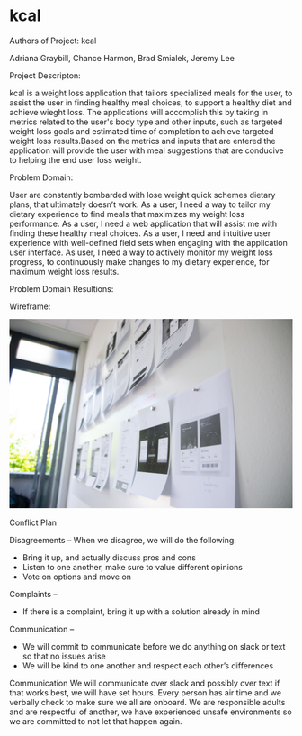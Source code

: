# kcal

Authors of Project: kcal

Adriana Graybill, Chance Harmon, Brad Smialek, Jeremy Lee

Project Descripton: 

kcal is a weight loss application that tailors specialized meals for the user, to assist the user in finding healthy meal choices, to support a healthy diet and achieve wieght loss. The applications will accomplish this by taking in metrics related to the user's body type and other inputs, such as targeted weight loss goals and estimated time of completion to achieve targeted weight loss results.Based on the metrics and inputs that are entered the application will provide the user with meal suggestions that are conducive to helping the end user loss weight.

Problem Domain:

User are constantly bombarded with lose weight quick schemes dietary plans, that ultimately doesn’t work. 
As a user, I need a way to tailor my dietary experience to find meals that maximizes my weight loss performance. 
As a user, I need a web application that will assist me with finding these healthy meal choices. 
As a user, I need and intuitive user experience with well-defined field sets when engaging with the application user interface. 
As user, I need a way to actively monitor my weight loss progress, to continuously make changes to my dietary experience, for maximum weight loss results. 

Problem Domain Resultions: 


Wireframe: 

<img src="images/new-data-services-746313-unsplash.jpg">


Conflict Plan

Disagreements – When we disagree, we will do the following:
-    Bring it up, and actually discuss pros and cons
-    Listen to one another, make sure to value different opinions
-    Vote on options and move on

Complaints –
-    If there is a complaint, bring it up with a solution already in mind

Communication –
-    We will commit to communicate before we do anything on slack or text so that no issues arise
-    We will be kind to one another and respect each other’s differences

Communication
We will communicate over slack and possibly over text if that works best, we will have set hours.
Every person has air time and we verbally check to make sure we all are onboard.
We are responsible adults and are respectful of another, we have experienced unsafe environments so we are committed to not let that happen again.

